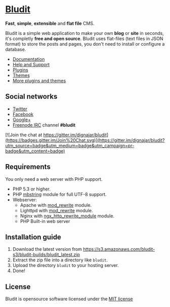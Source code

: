 [Bludit](https://www.bludit.com/)
================================
**Fast**, **simple**, **extensible** and **flat file** CMS.

Bludit is a simple web application to make your own **blog** or **site** in seconds, it's completly **free and open source**. Bludit uses flat-files (text files in JSON format) to store the posts and pages, you don't need to install or configure a database.

- [Documentation](https://docs.bludit.com)
- [Help and Support](https://forum.bludit.com)
- [Plugins](https://plugins.bludit.com)
- [Themes](https://themes.bludit.com)
- [More plugins and themes](https://forum.bludit.com/viewforum.php?f=14)

Social networks
---------------

- [Twitter](https://twitter.com/bludit)
- [Facebook](https://www.facebook.com/bluditcms)
- [Google+](https://plus.google.com/+Bluditcms)
- [Freenode IRC](https://webchat.freenode.net) channel **#bludit**

[![Join the chat at https://gitter.im/dignajar/bludit](https://badges.gitter.im/Join%20Chat.svg)](https://gitter.im/dignajar/bludit?utm_source=badge&utm_medium=badge&utm_campaign=pr-badge&utm_content=badge)

Requirements
------------

You only need a web server with PHP support.

- PHP 5.3 or higher.
- PHP [mbstring](http://php.net/manual/en/book.mbstring.php) module for full UTF-8 support.
- Webserver:
  * Apache with [mod_rewrite](http://httpd.apache.org/docs/current/mod/mod_rewrite.html) module.
  * Lighttpd with [mod_rewrite](http://redmine.lighttpd.net/projects/1/wiki/docs_modrewrite) module.
  * Nginx with [ngx_http_rewrite_module](http://nginx.org/en/docs/http/ngx_http_rewrite_module.html) module.
  * PHP Built-in web server

Installation guide
------------------

1. Download the latest version from https://s3.amazonaws.com/bludit-s3/bludit-builds/bludit_latest.zip
2. Extract the zip file into a directory like `bludit`.
3. Upload the directory `bludit` to your hosting server.
4. Done!

License
-------
Bludit is opensource software licensed under the [MIT license](https://tldrlegal.com/license/mit-license)
